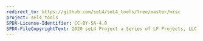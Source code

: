 ```yaml
---
redirect_to: https://github.com/seL4/seL4_tools/tree/master/misc
project: sel4_tools
SPDX-License-Identifier: CC-BY-SA-4.0
SPDX-FileCopyrightText: 2020 seL4 Project a Series of LF Projects, LLC.
---
```

